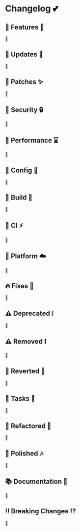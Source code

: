 # Changelog 💕

## 🎉 Features 🎊

👀

## 🎉 Updates 🎈

👀

## 🎉 Patches ✨

👀

## 🔑 Security 🔒

👀

## 🚀 Performance ⌛

👀

## 🏰 Config 🌈

👀

## 🏰 Build 🚧

👀

## 🏰 CI ⚡

👀

## 🏰 Platform ☁️

👀

## 🔥 Fixes 🐛

👀

## ⚠️ Deprecated ❕

👀

## ⚠️ Removed ❗

👀

## 💩 Reverted 🙈

👀

## 💎 Tasks 👻

👀

## 🎨 Refactored 💫

👀

## 🎨 Polished 🎶

👀

## 📚 Documentation 🔮

👀

## ‼️ Breaking Changes ⁉️

👀
